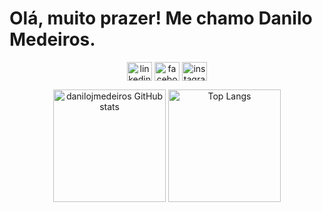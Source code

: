 <h1 align="left">Olá, muito prazer! Me chamo Danilo Medeiros. </h1>


<div display=infline-flex align=center >
  
<p align="center">
  
<a href="https://linkedin.com/in/linkedin.com/in/danilojmedeiros/" target="blank"><img align="center" src="https://raw.githubusercontent.com/rahuldkjain/github-profile-readme-generator/master/src/images/icons/Social/linked-in-alt.svg" alt="linkedin.com/in/danilojmedeiros/" height="30" width="40" /></a>
<a href="https://fb.com/facebook.com/danilodejesusmedeiros/" target="blank"><img align="center" src="https://raw.githubusercontent.com/rahuldkjain/github-profile-readme-generator/master/src/images/icons/Social/facebook.svg" alt="facebook.com/danilodejesusmedeiros/" height="30" width="40" /></a>
<a href="https://instagram.com/instagram.com/danilojmedeiros/" target="blank"><img align="center" src="https://raw.githubusercontent.com/rahuldkjain/github-profile-readme-generator/master/src/images/icons/Social/instagram.svg" alt="instagram.com/danilojmedeiros/" height="30" width="40" /></a> 
</p> 


<div display=flex-wrap align=center>
 
[<img height=180em src='https://github-readme-stats.vercel.app/api?username=danilojmedeiros&show_icons=true&count_private=true&theme=github_dark' alt='danilojmedeiros GitHub stats'>](https://github.com/anuraghazra/github-readme-stats)
[<img height=180em src='https://github-readme-stats.vercel.app/api/top-langs/?username=danilojmedeiros&repo=danilojmedeiros/danilojmedeiros&layout=compact&theme=github_dark' alt='Top Langs'>](https://github.com/anuraghazra/github-readme-stats)
</div>






